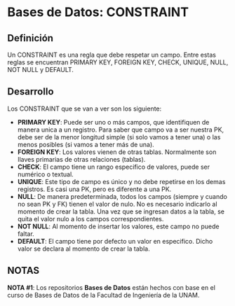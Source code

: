 # Bases de Datos: CONSTRAINT

Definición
--------------------------------------------------------------------------------------------------------------------------------------------------------
Un CONSTRAINT es una regla que debe respetar un campo. Entre estas reglas se encuentran PRIMARY KEY, FOREIGN KEY, CHECK, UNIQUE, NULL, NOT NULL y DEFAULT.

Desarrollo
--------------------------------------------------------------------------------------------------------------------------------------------------------
Los CONSTRAINT que se van a ver son los siguiente:
- **PRIMARY KEY**: Puede ser uno o más campos, que identifiquen de manera unica a un registro. Para saber que campo va a ser nuestra PK, debe ser de la menor longitud simple (si solo vamos a tener una) o las menos posibles (si vamos a tener más de una).  
- **FOREIGN KEY**: Los valores vienen de otras tablas. Normalmente son llaves primarias de otras relaciones (tablas). 
- **CHECK**: El campo tiene un rango especifico de valores, puede ser numérico o textual.
- **UNIQUE**: Este tipo de campo es único y no debe repetirse en los demas registros. Es casi una PK, pero es diferente a una PK.
- **NULL**: De manera predeterminada, todos los campos (siempre y cuando no sean PK y FK) tienen el valor de nulo. No es necesario indicarlo al momento de crear la tabla. Una vez que se ingresan datos a la tabla, se quita el valor nulo a los campos correspondientes.
- **NOT NULL**: Al momento de insertar los valores, este campo no puede faltar.
- **DEFAULT**: El campo tiene por defecto un valor en especifico. Dicho valor se declara al momento de crear la tabla.

NOTAS
--------------------------------------------------------------------------------------------------------------------------------------------------------
**NOTA #1**: Los repositorios **Bases de Datos** están hechos con base en el curso de Bases de Datos de la Facultad de Ingeniería de la UNAM. 
